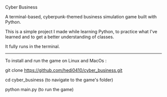 Cyber Business

A terminal-based, cyberpunk-themed business simulation game built with Python.

This is a simple project I made while learning Python, to practice what I've learned and to get a better understanding of classes.

It fully runs in the terminal.

-----------------------------------------------------------------------------------------------------------------------------------
To install and run the game on Linux and MacOs : 

git clone https://github.com/hedi0410/cyber_business.git

cd cyber_business (to navigate to the game's folder)

python main.py (to run the game)

